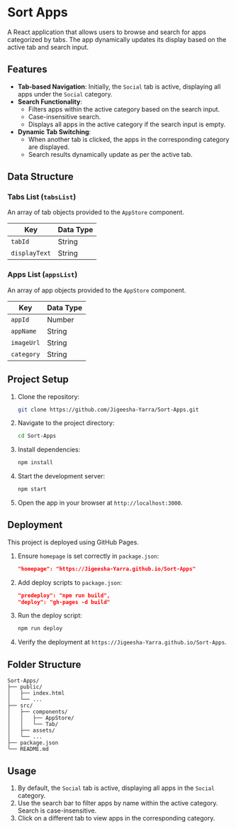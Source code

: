 # Sort Apps

A React application that allows users to browse and search for apps categorized by tabs. The app dynamically updates its display based on the active tab and search input.

## Features

- **Tab-based Navigation**: Initially, the `Social` tab is active, displaying all apps under the `Social` category.
- **Search Functionality**:
  - Filters apps within the active category based on the search input.
  - Case-insensitive search.
  - Displays all apps in the active category if the search input is empty.
- **Dynamic Tab Switching**:
  - When another tab is clicked, the apps in the corresponding category are displayed.
  - Search results dynamically update as per the active tab.

## Data Structure

### Tabs List (`tabsList`)
An array of tab objects provided to the `AppStore` component.

| Key         | Data Type |
|-------------|-----------|
| `tabId`     | String    |
| `displayText` | String  |

### Apps List (`appsList`)
An array of app objects provided to the `AppStore` component.

| Key        | Data Type |
|------------|-----------|
| `appId`    | Number    |
| `appName`  | String    |
| `imageUrl` | String    |
| `category` | String    |

## Project Setup

1. Clone the repository:
   ```bash
   git clone https://github.com/Jigeesha-Yarra/Sort-Apps.git
   ```

2. Navigate to the project directory:
   ```bash
   cd Sort-Apps
   ```

3. Install dependencies:
   ```bash
   npm install
   ```

4. Start the development server:
   ```bash
   npm start
   ```

5. Open the app in your browser at `http://localhost:3000`.

## Deployment

This project is deployed using GitHub Pages.

1. Ensure `homepage` is set correctly in `package.json`:
   ```json
   "homepage": "https://Jigeesha-Yarra.github.io/Sort-Apps"
   ```

2. Add deploy scripts to `package.json`:
   ```json
   "predeploy": "npm run build",
   "deploy": "gh-pages -d build"
   ```

3. Run the deploy script:
   ```bash
   npm run deploy
   ```

4. Verify the deployment at `https://Jigeesha-Yarra.github.io/Sort-Apps`.

## Folder Structure

```
Sort-Apps/
├── public/
│   ├── index.html
│   └── ...
├── src/
│   ├── components/
│   │   ├── AppStore/
│   │   └── Tab/
│   ├── assets/
│   └── ...
├── package.json
└── README.md
```

## Usage

1. By default, the `Social` tab is active, displaying all apps in the `Social` category.
2. Use the search bar to filter apps by name within the active category. Search is case-insensitive.
3. Click on a different tab to view apps in the corresponding category.

